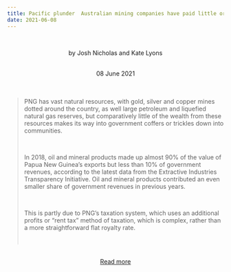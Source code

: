 ```yaml
---
title: Pacific plunder  Australian mining companies have paid little or no corporate income tax in PNG despite huge profits
date: 2021-06-08
---
```


<br><center>by Josh Nicholas and Kate Lyons</center><br>

<center>08 June 2021</center><br><br>

<blockquote><p>PNG has vast natural resources, with gold, silver and copper mines dotted around the country, as well large petroleum and liquefied natural gas reserves, but comparatively little of the wealth from these resources makes its way into government coffers or trickles down into communities.</p><br>

<p>In 2018, oil and mineral products made up almost 90% of the value of Papua New Guinea’s exports but less than 10% of government revenues, according to the latest data from the Extractive Industries Transparency Initiative. Oil and mineral products contributed an even smaller share of government revenues in previous years.</p><br>

<p>This is partly due to PNG’s taxation system, which uses an additional profits or “rent tax” method of taxation, which is complex, rather than a more straightforward flat royalty rate.</p><br>

</blockquote><br>

<center><a href="https://www.theguardian.com/world/2021/jun/09/australian-mining-companies-have-paid-little-or-no-corporate-income-tax-in-png-despite-huge-profits">Read more</a></center>